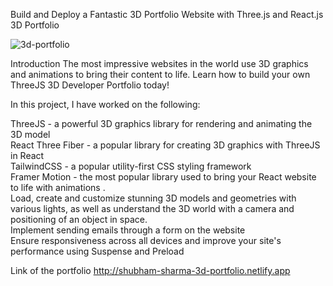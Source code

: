 Build and Deploy a Fantastic 3D Portfolio Website with Three.js and React.js
3D Portfolio

![3d-portfolio](https://github.com/Shubham-Sharma1995/3-D-Portfolio/assets/112168652/02d7ed92-2ca1-48f9-b0bd-db2793c3d020)

Introduction
The most impressive websites in the world use 3D graphics and animations to bring their content to life. Learn how to build your own ThreeJS 3D Developer Portfolio today!

In this project, I have worked on the following:

ThreeJS - a powerful 3D graphics library for rendering and animating the 3D model<br>
React Three Fiber - a popular library for creating 3D graphics with ThreeJS in React<br>
TailwindCSS - a popular utility-first CSS styling framework <br>
Framer Motion - the most popular library used to bring your React website to life with animations . <br>
Load, create and customize stunning 3D models and geometries with various lights, as well as understand the 3D world with a camera and positioning of an object in space. <br>
Implement sending emails through a form on the website<br>
Ensure responsiveness across all devices and improve your site's performance using Suspense and Preload<br>

Link of the portfolio
http://shubham-sharma-3d-portfolio.netlify.app
